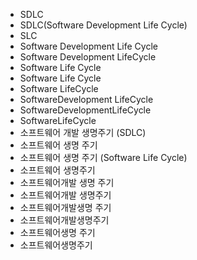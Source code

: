 ﻿- SDLC
- SDLC(Software Development Life Cycle)
- SLC
- Software Development Life Cycle
- Software Development LifeCycle
- Software Life Cycle
- Software Life Cycle
- Software LifeCycle
- SoftwareDevelopment LifeCycle
- SoftwareDevelopmentLifeCycle
- SoftwareLifeCycle
- 소프트웨어 개발 생명주기 (SDLC)
- 소프트웨어 생명 주기
- 소프트웨어 생명 주기 (Software Life Cycle)
- 소프트웨어 생명주기
- 소프트웨어개발 생명 주기
- 소프트웨어개발 생명주기
- 소프트웨어개발생명 주기
- 소프트웨어개발생명주기
- 소프트웨어생명 주기
- 소프트웨어생명주기
